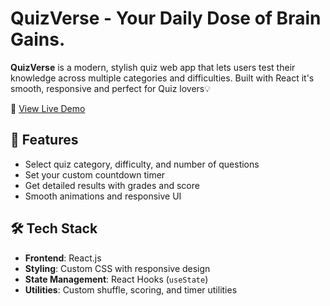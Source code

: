 # QuizVerse - Your Daily Dose of Brain Gains.

**QuizVerse** is a modern, stylish quiz web app that lets users test their knowledge across multiple categories and difficulties. Built with React it's smooth, responsive and perfect for Quiz lovers💡

🔗 [View Live Demo](https://quiz-verse-nu.vercel.app/)

## 🚀 Features
-  Select quiz category, difficulty, and number of questions
-  Set your custom countdown timer
-  Get detailed results with grades and score
-  Smooth animations and responsive UI
  
## 🛠️ Tech Stack
- **Frontend**: React.js
- **Styling**: Custom CSS with responsive design
- **State Management**: React Hooks (`useState`)
- **Utilities**: Custom shuffle, scoring, and timer utilities
